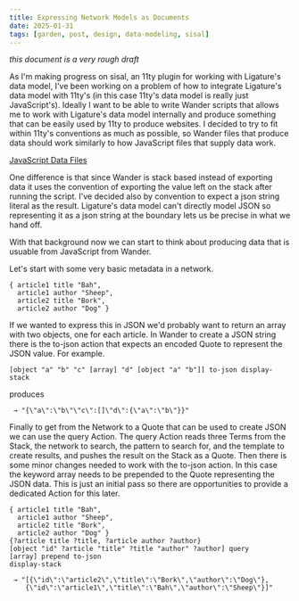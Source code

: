 ```yaml
---
title: Expressing Network Models as Documents
date: 2025-01-31
tags: [garden, post, design, data-modeling, sisal]
---
```


*this document is a very rough draft*

As I'm making progress on sisal, an 11ty plugin for working with Ligature's data model, I've been working on a problem of how to integrate Ligature's data model with 11ty's (in this case 11ty's data model is really just JavaScript's).
Ideally I want to be able to write Wander scripts that allows me to work with Ligature's data model internally and produce something that can be easily used by 11ty to produce websites.
I decided to try to fit within 11ty's conventions as much as possible, so Wander files that produce data should work similarly to how JavaScript files that supply data work.

[JavaScript Data Files](https://www.11ty.dev/docs/data-js/)

One difference is that since Wander is stack based instead of exporting data it uses the convention of exporting the value left on the stack after running the script.
I've decided also by convention to expect a json string literal as the result.
Ligature's data model can't directly model JSON so representing it as a json string at the boundary lets us be precise in what we hand off.

With that background now we can start to think about producing data that is usuable from JavaScript from Wander.

Let's start with some very basic metadata in a network.

```wander
{ article1 title "Bah",
  article1 author "Sheep",
  article2 title "Bork",
  article2 author "Dog" } 
```

If we wanted to express this in JSON we'd probably want to return an array with two objects, one for each article.
In Wander to create a JSON string there is the to-json action that expects an encoded Quote to represent the JSON value.
For example.

```wander
[object "a" "b" "c" [array] "d" [object "a" "b"]] to-json display-stack
```

produces

```
 → "{\"a\":\"b\"\"c\":[]\"d\":{\"a\":\"b\"}}"
```

Finally to get from the Network to a Quote that can be used to create JSON we can use the query Action.
The query Action reads three Terms from the Stack, the network to search, the pattern to search for, and the template to create results, and pushes the result on the Stack as a Quote.
Then there is some minor changes needed to work with the to-json action.
In this case the keyword array needs to be prepended to the Quote representing the JSON data.
This is just an initial pass so there are opportunities to provide a dedicated Action for this later.

```wander
{ article1 title "Bah",
  article1 author "Sheep",
  article2 title "Bork",
  article2 author "Dog" } 
{?article title ?title, ?article author ?author} 
[object "id" ?article "title" ?title "author" ?author] query
[array] prepend to-json
display-stack
```

```
 → "[{\"id\":\"article2\",\"title\":\"Bork\",\"author\":\"Dog\"},
    {\"id\":\"article1\",\"title\":\"Bah\",\"author\":\"Sheep\"}]"
```
